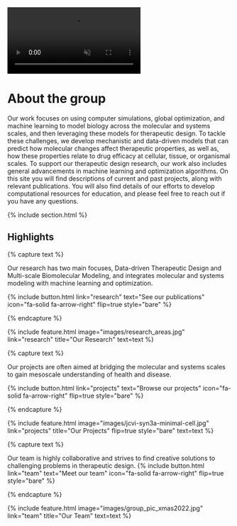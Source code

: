 ---
---

<video autoplay muted plays-inline class="welcome-video">
  <source src="images/biomodsquad_welcome.mp4" type="video/mp4">
</video>

# About the group

Our work focuses on using computer simulations, global optimization, and machine learning to model biology across the molecular and systems scales, and then leveraging these models for therapeutic design. To tackle these challenges, we develop mechanistic and data-driven models that can predict how molecular changes affect therapeutic properties, as well as, how these properties relate to drug efficacy at cellular, tissue, or organismal scales. To support our therapeutic design research, our work also includes general advancements in machine learning and optimization algorithms. On this site you will find descriptions of current and past projects, along with relevant publications. You will also find details of our efforts to develop computational resources for education, and please feel free to reach out if you have any questions.

{% include section.html %}

## Highlights

{% capture text %}

Our research has two main focuses, Data-driven Therapeutic Design and Multi-scale Biomolecular Modeling, and integrates molecular and systems modeling with machine learning and optimization. 

{%
  include button.html
  link="research"
  text="See our publications"
  icon="fa-solid fa-arrow-right"
  flip=true
  style="bare"
%}

{% endcapture %}

{%
  include feature.html
  image="images/research_areas.jpg"
  link="research"
  title="Our Research"
  text=text
%}

{% capture text %}

Our projects are often aimed at bridging the molecular and systems scales to gain mesoscale understanding of health and disease. 

{%
  include button.html
  link="projects"
  text="Browse our projects"
  icon="fa-solid fa-arrow-right"
  flip=true
  style="bare"
%}

{% endcapture %}

{%
  include feature.html
  image="images/jcvi-syn3a-minimal-cell.jpg"
  link="projects"
  title="Our Projects"
  flip=true
  style="bare"
  text=text
%}

{% capture text %}

Our team is highly collaborative and strives to find creative solutions to challenging problems in therapeutic design.
{%
  include button.html
  link="team"
  text="Meet our team"
  icon="fa-solid fa-arrow-right"
  flip=true
  style="bare"
%}

{% endcapture %}

{%
  include feature.html
  image="images/group_pic_xmas2022.jpg"
  link="team"
  title="Our Team"
  text=text
%}

